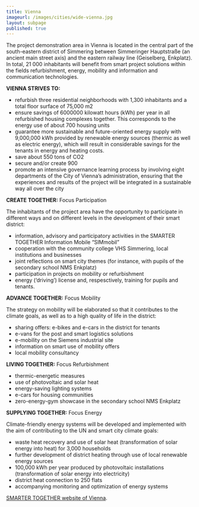 ```yaml
---
title: Vienna
imageurl: /images/cities/wide-vienna.jpg
layout: subpage
published: true
---
```

The project demonstration area in Vienna is located in the central part of the south-eastern district of Simmering between Simmeringer Hauptstraße (an ancient main street axis) and the eastern railway line (Geiselberg, Enkplatz). In total, 21 000 inhabitants will benefit from smart project solutions within the fields refurbishment, energy, mobility and information and communication technologies.

**VIENNA STRIVES TO:**

*   refurbish three residential neighborhoods with 1,300 inhabitants and a total floor surface of 75,000 m2
*   ensure savings of 6000000 kilowatt hours (kWh)  per year in all refurbished housing complexes together. This corresponds to the energy use of about 700 housing units
*   guarantee more sustainable and future-oriented energy supply with 9,000,000 kWh provided by renewable energy sources (thermic as well as electric energy), which will result in considerable savings for the tenants in energy and heating costs.
*   save about 550 tons of CO2
*   secure and/or create 900 
*   promote an intensive governance learning process by involving eight departments of the City of Vienna’s administration, ensuring that the experiences and results of the project will be integrated in a sustainable way all over the city

**CREATE TOGETHER:** Focus Participation

The inhabitants of the project area have the opportunity to participate in different ways and on different levels in the development of their smart district:

*   information, advisory and participatory activities in the SMARTER TOGETHER Information Mobile “SIMmobil”
*   cooperation with the community college VHS Simmering, local institutions and businesses
*   joint reflections on smart city themes (for instance, with pupils of the secondary school NMS Enkplatz)
*   participation in projects on mobility or refurbishment
*   energy (‘driving’) license and, respesctively, training for pupils and tenants.

**ADVANCE TOGETHER:** Focus Mobility

The strategy on mobility will be elaborated so that it contributes to the climate goals, as well as to a high quality of life in the district:

*   sharing offers: e-bikes and e-cars in the district for tenants
*   e-vans for the post and smart logistics solutions 
*   e-mobility on the Siemens industrial site
*   information on smart use of mobility offers
*   local mobility consultancy

**LIVING TOGETHER:** Focus Refurbishment

*   thermic-energetic measures
*   use of photovoltaic and solar heat
*   energy-saving lighting systems 
*   e-cars for housing communities
*   zero-energy-gym showcase in the secondary school NMS Enkplatz

**SUPPLYING TOGETHER:** Focus Energy

Climate-friendly energy systems will be developed and implemented with the aim of contributing to the UN and smart city climate goals:

*   waste heat recovery and use of solar heat (transformation of solar energy into heat) for 3,000 households
*   further development of district heating through use of local renewable energy sources
*   100,000 kWh per year produced by photovoltaic installations (transformation of solar energy into electricity)
*   district heat connection to 250 flats
*   accompanying monitoring and optimization of energy systems


[SMARTER TOGETHER website of Vienna](http://smartertogether.at/). 